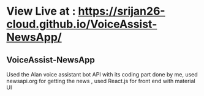 # View Live at : https://srijan26-cloud.github.io/VoiceAssist-NewsApp/

## VoiceAssist-NewsApp

Used the Alan voice assistant bot API with its coding part done by me, used newsapi.org for getting the news , used React.js for front end with material UI

